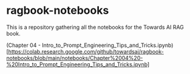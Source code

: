 # ragbook-notebooks
This is a repository gathering all the notebooks for the Towards AI RAG book.

(Chapter 04 - Intro_to_Prompt_Engineering_Tips_and_Tricks.ipynb)[https://colab.research.google.com/github/towardsai/ragbook-notebooks/blob/main/notebooks/Chapter%2004%20-%20Intro_to_Prompt_Engineering_Tips_and_Tricks.ipynb]
